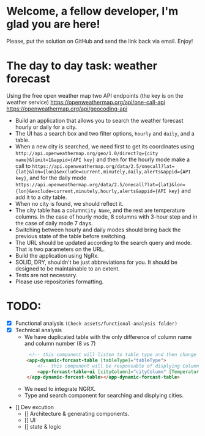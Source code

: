 # Welcome, a fellow developer, I'm glad you are here!

Please, put the solution on GitHub and send the link back via email.
Enjoy!

# The day to day task: weather forecast

Using the free open weather map two API endpoints (the key is on the weather service)
https://openweathermap.org/api/one-call-api
https://openweathermap.org/api/geocoding-api

-   Build an application that allows you to search the weather forecast hourly or daily for a city.
-   The UI has a search box and two filter options, `hourly` and `daily`, and a table.
-   When a new city is searched, we need first to get its coordinates using `http://api.openweathermap.org/geo/1.0/direct?q={city name}&limit=1&appid={API key}` and then for the hourly mode make a call to `https://api.openweathermap.org/data/2.5/onecall?lat={lat}&lon={lon}&exclude=current,minutely,daily,alerts&appid={API key}`, and for the daily mode `https://api.openweathermap.org/data/2.5/onecall?lat={lat}&lon={lon}&exclude=current,minutely,hourly,alerts&appid={API key}` and add it to a city table.
-   When no city is found, we should reflect it.
-   The city table has a column`City Name`, and the rest are temperature columns. In the case of hourly mode, 8 columns with 3-hour step and in the case of daily mode 7 days.
-   Switching between hourly and daily modes should bring back the previous state of the table before switching.
-   The URL should be updated according to the search query and mode. That is two parameters on the URL.
-   Build the application using NgRx.
-   SOLID, DRY, shouldn't be just abbreviations for you. It should be designed to be maintainable to an extent.
-   Tests are not necessary.
-   Please use repositories formatting.

# TODO: 
- [x] Functional analysis `(Check assets/functional-analysis folder)`
- [x] Technical analysis 
    - We have duplicated table with the only difference of column name and column number (8 vs 7)
    ```html
         <!-- this component will listen to table type and then change columns accordinly -->
        <app-dynamic-forcast-table [tableType]="tableType">
            <!-- this component will be responsable of displying ColumnsTempertaure and CityColumn  -->
            <app-forcast-table-ui [cityColumn]="cityColumn" [TemperaturesColumns]="TempColumns" ></app-forcast-table-ui>
        </app-dynamic-forcast-table></app-dynamic-forcast-table>
    ```
    - We need to integrate NGRX.
    - Type and search component for searching and displying cities. 
- [] Dev excution
    - [] Architecture & generating components.
    - [] UI 
    - [] state & logic